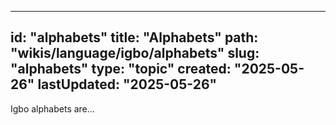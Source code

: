
---
id: "alphabets"
title: "Alphabets"
path: "wikis/language/igbo/alphabets"
slug: "alphabets"
type: "topic"
created: "2025-05-26"
lastUpdated: "2025-05-26"
---

Igbo alphabets are...
